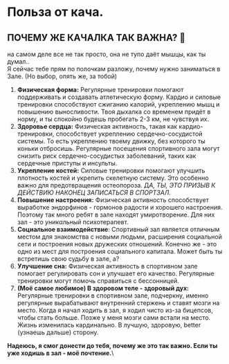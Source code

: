 # Польза от кача.

## ПОЧЕМУ ЖЕ КАЧАЛКА ТАК ВАЖНА? 🤔

на самом деле все не так просто, она не тупо даёт мышцы, как ты думал..\
Я сейчас тебе прям по полочкам разложу, почему нужно заниматься в Зале. (Но выбор, опять же, за тобой)

1. **Физическая форма:** Регулярные тренировки помогают поддерживать и создавать атлетическую форму. Кардио и силовые тренировки способствуют сжиганию калорий, укреплению мышц и повышению выносливости. Твоя дыхалка со временем придёт в норму, и ты спокойно будешь пробегать 2-3 км, не чувствуя их.
2. **Здоровье сердца:** Физическая активность, такая как кардио-тренировки, способствует укреплению сердечно-сосудистой системы. То есть укреплению твоему движку, без которого ты коньки отбросишь. Регулярные посещения спортивного зала могут снизить риск сердечно-сосудистых заболеваний, таких как сердечные приступы и инсульты.
3. **Укрепление костей:** Силовые тренировки помогают улучшить плотность костей и укрепить скелетную систему. Это особенно важно для предотвращения остеопороза. &#x414;_&#x410;, ТЫ, ЭТО ПРИЗЫВ К ДЕЙСТВИЮ НАКОНЕЦ ЗАПИСАТЬСЯ В СПОРТЗАЛ._
4. **Повышение настроения:** Физическая активность способствует выработке эндорфинов - гормонов радости и хорошего настроения. Поэтому так много ребят в зале находят умиротворение. Для них зал - это _уникальный_ психотерапевт.
5. **Социальное взаимодействие**: Спортивный зал является отличным местом для знакомства с новыми людьми, расширения социальной сети и построения новых дружеских отношений. Конечно же - это одно из мест для построения социального капитала. Может быть ты встретишь свою судьбу в зале, а?
6. **Улучшение сна:** Физическая активность в спортивном зале помогает регулировать сон и улучшает его качество. Регулярные тренировки могут помочь справиться с бессонницей.
7. **(Моё самое любимое) В здоровом теле - здоровый дух:** Регулярные тренировки в спортивном зале, подчеркну, именно регулярные вырабатывают внутренний стержень и ставят мозги на место. Когда я начал ходить в зал, я ходил чисто из-за бицепсов, чтобы стать больше. Позже у меня мозги сами встали на место. Жизнь изменилась кардинально. В лучшую, здоровую, better (узнаешь дальше) сторону.

**Надеюсь, я смог донести до тебя, почему же это так важно. Если ты уже ходишь в зал - моё почтение.**\
